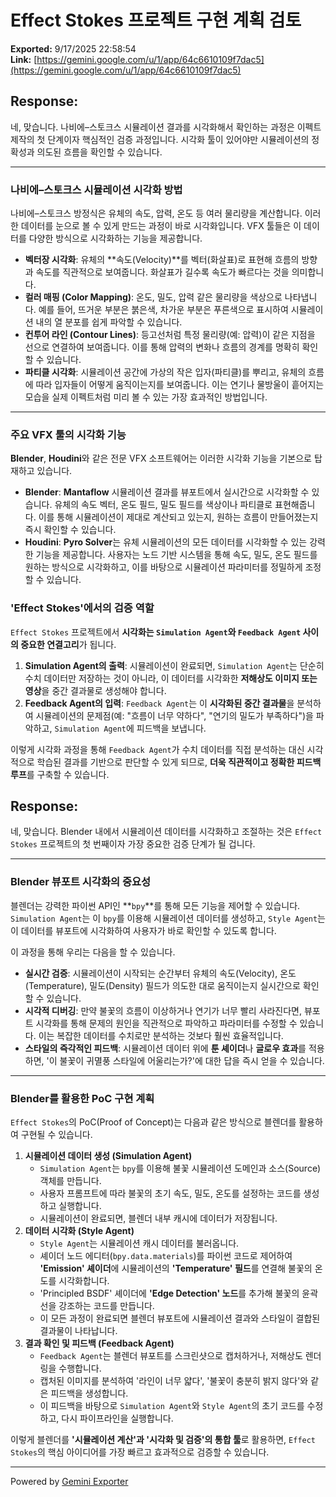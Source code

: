 # Effect Stokes 프로젝트 구현 계획 검토

**Exported:** 9/17/2025 22:58:54  
**Link:** [https://gemini.google.com/u/1/app/64c6610109f7dac5](https://gemini.google.com/u/1/app/64c6610109f7dac5)

## Response:
네, 맞습니다. 나비에–스토크스 시뮬레이션 결과를 시각화해서 확인하는 과정은 이펙트 제작의 첫 단계이자 핵심적인 검증 과정입니다. 시각화 툴이 있어야만 시뮬레이션의 정확성과 의도된 흐름을 확인할 수 있습니다.

* * *

### **나비에–스토크스 시뮬레이션 시각화 방법**

나비에–스토크스 방정식은 유체의 속도, 압력, 온도 등 여러 물리량을 계산합니다. 이러한 데이터를 눈으로 볼 수 있게 만드는 과정이 바로 시각화입니다. VFX 툴들은 이 데이터를 다양한 방식으로 시각화하는 기능을 제공합니다.

*   **벡터장 시각화**: 유체의 \*\*속도(Velocity)\*\*를 벡터(화살표)로 표현해 흐름의 방향과 속도를 직관적으로 보여줍니다. 화살표가 길수록 속도가 빠르다는 것을 의미합니다.
*   **컬러 매핑 (Color Mapping)**: 온도, 밀도, 압력 같은 물리량을 색상으로 나타냅니다. 예를 들어, 뜨거운 부분은 붉은색, 차가운 부분은 푸른색으로 표시하여 시뮬레이션 내의 열 분포를 쉽게 파악할 수 있습니다.
*   **컨투어 라인 (Contour Lines)**: 등고선처럼 특정 물리량(예: 압력)이 같은 지점을 선으로 연결하여 보여줍니다. 이를 통해 압력의 변화나 흐름의 경계를 명확히 확인할 수 있습니다.
*   **파티클 시각화**: 시뮬레이션 공간에 가상의 작은 입자(파티클)를 뿌리고, 유체의 흐름에 따라 입자들이 어떻게 움직이는지를 보여줍니다. 이는 연기나 물방울이 흩어지는 모습을 실제 이펙트처럼 미리 볼 수 있는 가장 효과적인 방법입니다.

* * *

### **주요 VFX 툴의 시각화 기능**

**Blender**, **Houdini**와 같은 전문 VFX 소프트웨어는 이러한 시각화 기능을 기본으로 탑재하고 있습니다.

*   **Blender**: **Mantaflow** 시뮬레이션 결과를 뷰포트에서 실시간으로 시각화할 수 있습니다. 유체의 속도 벡터, 온도 필드, 밀도 필드를 색상이나 파티클로 표현해줍니다. 이를 통해 시뮬레이션이 제대로 계산되고 있는지, 원하는 흐름이 만들어졌는지 즉시 확인할 수 있습니다.
*   **Houdini**: **Pyro Solver**는 유체 시뮬레이션의 모든 데이터를 시각화할 수 있는 강력한 기능을 제공합니다. 사용자는 노드 기반 시스템을 통해 속도, 밀도, 온도 필드를 원하는 방식으로 시각화하고, 이를 바탕으로 시뮬레이션 파라미터를 정밀하게 조정할 수 있습니다.

### **'Effect Stokes'에서의 검증 역할**

`Effect Stokes` 프로젝트에서 **시각화는 `Simulation Agent`와 `Feedback Agent` 사이의 중요한 연결고리**가 됩니다.

1.  **Simulation Agent의 출력**: 시뮬레이션이 완료되면, `Simulation Agent`는 단순히 수치 데이터만 저장하는 것이 아니라, 이 데이터를 시각화한 **저해상도 이미지 또는 영상**을 중간 결과물로 생성해야 합니다.
2.  **Feedback Agent의 입력**: `Feedback Agent`는 이 **시각화된 중간 결과물**을 분석하여 시뮬레이션의 문제점(예: "흐름이 너무 약하다", "연기의 밀도가 부족하다")을 파악하고, `Simulation Agent`에 피드백을 보냅니다.

이렇게 시각화 과정을 통해 `Feedback Agent`가 수치 데이터를 직접 분석하는 대신 시각적으로 학습된 결과를 기반으로 판단할 수 있게 되므로, **더욱 직관적이고 정확한 피드백 루프**를 구축할 수 있습니다.

## Response:
네, 맞습니다. Blender 내에서 시뮬레이션 데이터를 시각화하고 조절하는 것은 `Effect Stokes` 프로젝트의 첫 번째이자 가장 중요한 검증 단계가 될 겁니다.

* * *

### **Blender 뷰포트 시각화의 중요성**

블렌더는 강력한 파이썬 API인 \*\*`bpy`\*\*를 통해 모든 기능을 제어할 수 있습니다. `Simulation Agent`는 이 `bpy`를 이용해 시뮬레이션 데이터를 생성하고, `Style Agent`는 이 데이터를 뷰포트에 시각화하여 사용자가 바로 확인할 수 있도록 합니다.

이 과정을 통해 우리는 다음을 할 수 있습니다.

*   **실시간 검증**: 시뮬레이션이 시작되는 순간부터 유체의 속도(Velocity), 온도(Temperature), 밀도(Density) 필드가 의도한 대로 움직이는지 실시간으로 확인할 수 있습니다.
*   **시각적 디버깅**: 만약 불꽃의 흐름이 이상하거나 연기가 너무 빨리 사라진다면, 뷰포트 시각화를 통해 문제의 원인을 직관적으로 파악하고 파라미터를 수정할 수 있습니다. 이는 복잡한 데이터를 수치로만 분석하는 것보다 훨씬 효율적입니다.
*   **스타일의 즉각적인 피드백**: 시뮬레이션 데이터 위에 **툰 셰이더**나 **글로우 효과**를 적용하면, '이 불꽃이 귀멸풍 스타일에 어울리는가?'에 대한 답을 즉시 얻을 수 있습니다.

* * *

### **Blender를 활용한 PoC 구현 계획**

`Effect Stokes`의 PoC(Proof of Concept)는 다음과 같은 방식으로 블렌더를 활용하여 구현될 수 있습니다.

1.  **시뮬레이션 데이터 생성 (Simulation Agent)**
    *   `Simulation Agent`는 `bpy`를 이용해 불꽃 시뮬레이션 도메인과 소스(Source) 객체를 만듭니다.
    *   사용자 프롬프트에 따라 불꽃의 초기 속도, 밀도, 온도를 설정하는 코드를 생성하고 실행합니다.
    *   시뮬레이션이 완료되면, 블렌더 내부 캐시에 데이터가 저장됩니다.
2.  **데이터 시각화 (Style Agent)**
    *   `Style Agent`는 시뮬레이션 캐시 데이터를 불러옵니다.
    *   셰이더 노드 에디터(`bpy.data.materials`)를 파이썬 코드로 제어하여 **'Emission' 셰이더**에 시뮬레이션의 **'Temperature' 필드**를 연결해 불꽃의 온도를 시각화합니다.
    *   'Principled BSDF' 셰이더에 **'Edge Detection' 노드**를 추가해 불꽃의 윤곽선을 강조하는 코드를 만듭니다.
    *   이 모든 과정이 완료되면 블렌더 뷰포트에 시뮬레이션 결과와 스타일이 결합된 결과물이 나타납니다.
3.  **결과 확인 및 피드백 (Feedback Agent)**
    *   `Feedback Agent`는 블렌더 뷰포트를 스크린샷으로 캡처하거나, 저해상도 렌더링을 수행합니다.
    *   캡처된 이미지를 분석하여 '라인이 너무 얇다', '불꽃이 충분히 밝지 않다'와 같은 피드백을 생성합니다.
    *   이 피드백을 바탕으로 `Simulation Agent`와 `Style Agent`의 초기 코드를 수정하고, 다시 파이프라인을 실행합니다.

이렇게 블렌더를 **'시뮬레이션 계산'과 '시각화 및 검증'의 통합 툴**로 활용하면, `Effect Stokes`의 핵심 아이디어를 가장 빠르고 효과적으로 검증할 수 있습니다.



---
Powered by [Gemini Exporter](https://www.geminiexporter.com)